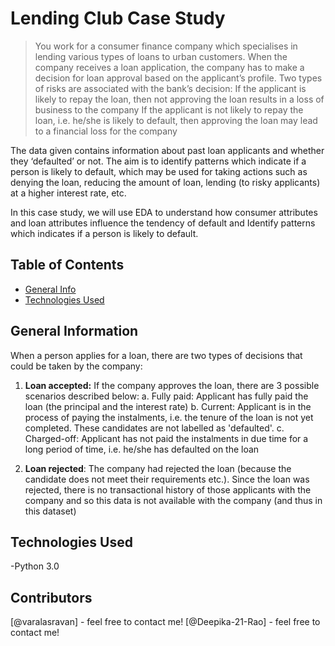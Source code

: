 # Lending Club Case Study
> You work for a consumer finance company which specialises in lending various types of loans to urban customers. When the company receives a loan application, the company has to make a decision for loan approval based on the applicant’s profile. Two types of risks are associated with the bank’s decision:
If the applicant is likely to repay the loan, then not approving the loan results in a loss of business to the company
If the applicant is not likely to repay the loan, i.e. he/she is likely to default, then approving the loan may lead to a financial loss for the company

The data given contains information about past loan applicants and whether they ‘defaulted’ or not. The aim is to identify patterns which indicate if a person is likely to default, which may be used for taking actions such as denying the loan, reducing the amount of loan, lending (to risky applicants) at a higher interest rate, etc.

In this case study, we will use EDA to understand how consumer attributes and loan attributes influence the tendency of default and Identify patterns which indicates if a person is likely to default.


## Table of Contents
* [General Info](#general-information)
* [Technologies Used](#technologies-used)

<!-- You can include any other section that is pertinent to your problem -->

## General Information
When a person applies for a loan, there are two types of decisions that could be taken by the company:

1. <b>Loan accepted:</b> If the company approves the loan, there are 3 possible scenarios described below:
  <t>a. Fully paid: Applicant has fully paid the loan (the principal and the interest rate)
  <t>b. Current: Applicant is in the process of paying the instalments, i.e. the tenure of the loan is not yet completed. These candidates are not labelled as 'defaulted'.
  <t>c. Charged-off: Applicant has not paid the instalments in due time for a long period of time, i.e. he/she has defaulted on the loan 

2. <b>Loan rejected</b>: The company had rejected the loan (because the candidate does not meet their requirements etc.). Since the loan was rejected, there is no transactional history of those applicants with the company and so this data is not available with the company (and thus in this dataset)


<!-- You don't have to answer all the questions - just the ones relevant to your project. -->


## Technologies Used
-Python 3.0

<!-- As the libraries versions keep on changing, it is recommended to mention the version of library used in this project -->


## Contributors
[@varalasravan] - feel free to contact me!
[@Deepika-21-Rao] - feel free to contact me!
